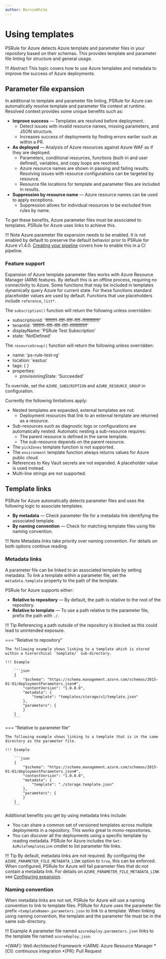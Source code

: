 ```yaml
---
author: BernieWhite
---
```


# Using templates

PSRule for Azure detects Azure template and parameter files in your repository based on their schemas.
This provides template and parameter file linting for structure and general usage.

!!! Abstract
    This topic covers how to use Azure templates and metadata to improve the success of Azure deployments.

## Parameter file expansion

In additional to template and parameter file linting,
PSRule for Azure can automatically resolve template and parameter file context at runtime.
Resolved context provides some unique benefits such as:

- **Improve success** &mdash; Templates are resolved before deployment.
  - Detect issues with invalid resource names, missing parameters, and JSON structure.
  - Increases success of deployments by finding errors earlier such as within a PR.
- **As deployed** &mdash; Analysis of Azure resources against Azure WAF as if they are deployed.
  - Parameters, conditional resources, functions (built-in and user defined), variables,
    and copy loops are resolved.
  - Azure resource names are shown in passing and failing results.
    Resolving issues with resource configurations can be targeted by resource.
  - Resource file locations for template and parameter files are included in results.
- **Suppression by resource name** &mdash; Azure resource names can be used to apply exceptions.
  - Suppression allows for individual resources to be excluded from rules by name.

To get these benefits, Azure parameter files must be associated to templates.
PSRule for Azure uses links to achieve this.

!!! Note
    Azure parameter file expansion needs to be enabled.
    It is not enabled by default to preserve the default behavior prior to PSRule for Azure v1.4.0.
    [Creating your pipeline][1] covers how to enable this in a CI pipeline.

  [1]: creating-your-pipeline.md#expandtemplateparameterfiles

### Feature support

Expansion of Azure template parameter files works with Azure Resource Manager (ARM) features.
By default this is an offline process, requiring no connectivity to Azure.
Some functions that may be included in templates dynamically query Azure for current state.
For these functions standard placeholder values are used by default.
Functions that use placeholders include `reference`, `list*`.

The `subscription()` function will return the following unless overridden:

- subscriptionId: 'ffffffff-ffff-ffff-ffff-ffffffffffff'
- tenantId: 'ffffffff-ffff-ffff-ffff-ffffffffffff'
- displayName: 'PSRule Test Subscription'
- state: 'NotDefined'

The `resourceGroup()` function will return the following unless overridden:

- name: 'ps-rule-test-rg'
- location: 'eastus'
- tags: { }
- properties:
  - provisioningState: 'Succeeded'

To override, set the `AZURE_SUBSCRIPTION` and `AZURE_RESOURCE_GROUP` in configuration.

Currently the following limitations apply:

- Nested templates are expanded, external templates are not.
  - Deployment resources that link to an external template are returned as a resource.
- Sub-resources such as diagnostic logs or configurations are automatically nested.
Automatic nesting a sub-resource requires:
  - The parent resource is defined in the same template.
  - The sub-resource depends on the parent resource.
- The `pickZones` template function is not supported.
- The `environment` template function always returns values for Azure public cloud.
- References to Key Vault secrets are not expanded.
  A placeholder value is used instead.
- Multi-line strings are not supported.

## Template links

PSRule for Azure automatically detects parameter files and uses the following logic to associate templates.

- **By metadata** &mdash; Check parameter file for a metadata link identifying the associated template.
- **By naming convention** &mdash; Check for matching template files using file naming convention.

!!! Note
    Metadata links take priority over naming convention.
    For details on both options continue reading.

### Metadata links

A parameter file can be linked to an associated template by setting metadata.
To link a template within a parameter file, set the `metadata.template` property to the path of the template.

PSRule for Azure supports either:

- **Relative to repository** &mdash; By default, the path is relative to the root of the repository.
- **Relative to template** &mdash; To use a path relative to the parameter file,
  prefix the path with `./`.

!!! Tip
    Referencing a path outside of the repository is blocked as this could lead to unintended exposure.

=== "Relative to repository"

    The following example shows linking to a template which is stored within a hierarchical `template/` sub-directory.

    !!! Example

        ```json
        {
            "$schema": "https://schema.management.azure.com/schemas/2015-01-01/deploymentParameters.json#",
            "contentVersion": "1.0.0.0",
            "metadata": {
                "template": "templates/storage/v1/template.json"
            },
            "parameters": {
            }
        }
        ```

=== "Relative to parameter file"

    The following example shows linking to a template that is in the same directory as the parameter file.

    !!! Example

        ```json
        {
            "$schema": "https://schema.management.azure.com/schemas/2015-01-01/deploymentParameters.json#",
            "contentVersion": "1.0.0.0",
            "metadata": {
                "template": "./storage.template.json"
            },
            "parameters": {
            }
        }
        ```

Additional benefits you get by using metadata links include:

- You can share a common set of versioned templates across multiple deployments in a repository.
  This works great to mono-repositories.
- You can discover all the deployments using a specific template by reading metadata.
  PSRule for Azure includes the `Get-AzRuleTemplateLink` cmdlet to list parameter file links.

!!! Tip
    By default, metadata links are not required.
    By configuring the `AZURE_PARAMETER_FILE_METADATA_LINK` option to `true`, this can be enforced.
    When configured, PSRule for Azure will fail parameter files that do not contain a metadata link.
    For details on `AZURE_PARAMETER_FILE_METADATA_LINK` see [Configuring expansion][2].

  [2]: setup/configuring-expansion.md#requiretemplatemetadatalink

### Naming convention

When metadata links are not set, PSRule for Azure will use a naming convention to link to template files.
PSRule for Azure uses the parameter file prefix `<templateName>.parameters.json` to link to a template.
When linking using naming convention, the template and the parameter file must be in the same sub-directory.

!!! Example
    A parameter file named `azuredeploy.parameters.json` links to the template file named `azuredeploy.json`.

*[WAF]: Well-Architected Framework
*[ARM]: Azure Resource Manager
*[CI]: continuous integration
*[PR]: Pull Request
